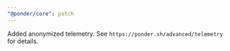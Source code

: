 ```yaml
---
"@ponder/core": patch
---
```


Added anonymized telemetry. See `https://ponder.sh/advanced/telemetry` for details.

